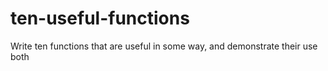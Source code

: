 # ten-useful-functions
Write ten functions that are useful in some way, and demonstrate their use both
